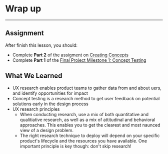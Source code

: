 # Wrap up
----

## Assignment

After finish this lesson, you should:
- Complete **Part 2** of the assigment on [Creating Concepts](/assignment-concept-tests.html)
- Complete **Part 1** of the [Final Project Milestone 1: Concept Testing](/concept-testing.html)


## What We Learned

- UX research enables product teams to gather data from and about uers, and identify opportunities for impact
- Concept testing is a research method to get user feedback on potential solutions early in the design process
- UX research principles
  - When conducting research, use a mix of both quantitative and qualitiative research, as well as a mix of attitudinal and behavioral approaches. This enables you to get the clearest and most naunced view of a design problem.
  - The right research technique to deploy will depend on your specific product's lifecycle and the resources you have available. One important principle is key though: don't skip research!

  



